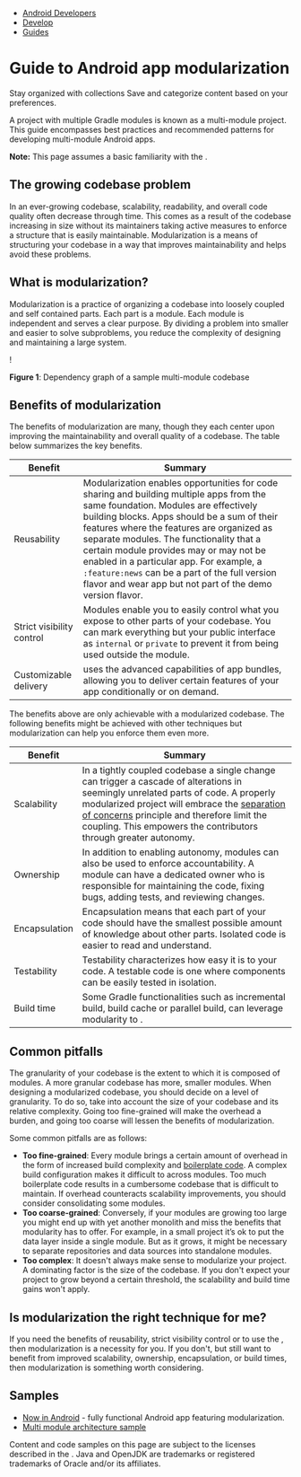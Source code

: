 -   [Android Developers](https://developer.android.com/)
-   [Develop](https://developer.android.com/develop)
-   [Guides](https://developer.android.com/guide)

# Guide to Android app modularization

Stay organized with collections Save and categorize content based on your preferences.

A project with multiple Gradle modules is known as a multi-module project. This guide encompasses best practices and recommended patterns for developing multi-module Android apps.

**Note:** This page assumes a basic familiarity with the .

## The growing codebase problem

In an ever-growing codebase, scalability, readability, and overall code quality often decrease through time. This comes as a result of the codebase increasing in size without its maintainers taking active measures to enforce a structure that is easily maintainable. Modularization is a means of structuring your codebase in a way that improves maintainability and helps avoid these problems.

## What is modularization?

Modularization is a practice of organizing a codebase into loosely coupled and self contained parts. Each part is a module. Each module is independent and serves a clear purpose. By dividing a problem into smaller and easier to solve subproblems, you reduce the complexity of designing and maintaining a large system.

!

**Figure 1**: Dependency graph of a sample multi-module codebase

## Benefits of modularization

The benefits of modularization are many, though they each center upon improving the maintainability and overall quality of a codebase. The table below summarizes the key benefits.

| Benefit | Summary |
| --- | --- |
| Reusability | Modularization enables opportunities for code sharing and building multiple apps from the same foundation. Modules are effectively building blocks. Apps should be a sum of their features where the features are organized as separate modules. The functionality that a certain module provides may or may not be enabled in a particular app. For example, a `:feature:news` can be a part of the full version flavor and wear app but not part of the demo version flavor. |
| Strict visibility control | Modules enable you to easily control what you expose to other parts of your codebase. You can mark everything but your public interface as `internal` or `private` to prevent it from being used outside the module. |
| Customizable delivery |  uses the advanced capabilities of app bundles, allowing you to deliver certain features of your app conditionally or on demand. |

The benefits above are only achievable with a modularized codebase. The following benefits might be achieved with other techniques but modularization can help you enforce them even more.

| Benefit | Summary |
| --- | --- |
| Scalability | In a tightly coupled codebase a single change can trigger a cascade of alterations in seemingly unrelated parts of code. A properly modularized project will embrace the [separation of concerns](https://en.wikipedia.org/wiki/Separation_of_concerns) principle and therefore limit the coupling. This empowers the contributors through greater autonomy. |
| Ownership | In addition to enabling autonomy, modules can also be used to enforce accountability. A module can have a dedicated owner who is responsible for maintaining the code, fixing bugs, adding tests, and reviewing changes. |
| Encapsulation | Encapsulation means that each part of your code should have the smallest possible amount of knowledge about other parts. Isolated code is easier to read and understand. |
| Testability | Testability characterizes how easy it is to  your code. A testable code is one where components can be easily tested in isolation. |
| Build time | Some Gradle functionalities such as incremental build, build cache or parallel build, can leverage modularity to . |

## Common pitfalls

The granularity of your codebase is the extent to which it is composed of modules. A more granular codebase has more, smaller modules. When designing a modularized codebase, you should decide on a level of granularity. To do so, take into account the size of your codebase and its relative complexity. Going too fine-grained will make the overhead a burden, and going too coarse will lessen the benefits of modularization.

Some common pitfalls are as follows:

-   **Too fine-grained**: Every module brings a certain amount of overhead in the form of increased build complexity and [boilerplate code](https://en.wikipedia.org/wiki/Boilerplate_code). A complex build configuration makes it difficult to  across modules. Too much boilerplate code results in a cumbersome codebase that is difficult to maintain. If overhead counteracts scalability improvements, you should consider consolidating some modules.
-   **Too coarse-grained**: Conversely, if your modules are growing too large you might end up with yet another monolith and miss the benefits that modularity has to offer. For example, in a small project it’s ok to put the data layer inside a single module. But as it grows, it might be necessary to separate repositories and data sources into standalone modules.
-   **Too complex**: It doesn't always make sense to modularize your project. A dominating factor is the size of the codebase. If you don't expect your project to grow beyond a certain threshold, the scalability and build time gains won't apply.

## Is modularization the right technique for me?

If you need the benefits of reusability, strict visibility control or to use the , then modularization is a necessity for you. If you don't, but still want to benefit from improved scalability, ownership, encapsulation, or build times, then modularization is something worth considering.

## Samples

-   [Now in Android](https://github.com/android/nowinandroid) - fully functional Android app featuring modularization.
-   [Multi module architecture sample](https://github.com/android/architecture-samples/tree/multimodule)

Content and code samples on this page are subject to the licenses described in the . Java and OpenJDK are trademarks or registered trademarks of Oracle and/or its affiliates.